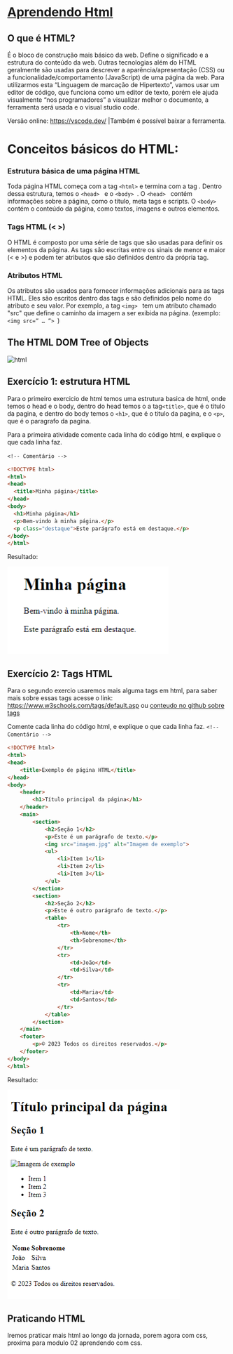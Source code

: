 # [Aprendendo Html](https://docs.google.com/presentation/d/1UqT0jXbwCmHnexhsiOe8PccYZkbgJ6hepK4zqSLSStg/edit?usp=sharing)


## O que é HTML?
É o bloco de construção mais básico da web. Define o significado e a estrutura do conteúdo da web. Outras tecnologias além do HTML geralmente são usadas para descrever a aparência/apresentação (CSS) ou a funcionalidade/comportamento (JavaScript) de uma página da web.
Para utilizarmos esta “Linguagem de marcação de Hipertexto”, vamos usar um editor de código, que funciona como um editor de texto, porém ele ajuda visualmente “nos programadores” a visualizar melhor o documento, a ferramenta será usada e o visual studio code.

Versão online: https://vscode.dev/ |Também é possível baixar a ferramenta.

# Conceitos básicos do HTML:

### Estrutura básica de uma página HTML
Toda página HTML começa com a tag ``<html>`` e termina com a tag </html>. Dentro dessa estrutura, temos o  ``<head> `` e o  ``<body> ``. O  ``<head> `` contém informações sobre a página, como o título, meta tags e scripts. O  ``<body> `` contém o conteúdo da página, como textos, imagens e outros elementos.

### Tags HTML (< >)
O HTML é composto por uma série de tags que são usadas para definir os elementos da página. As tags são escritas entre os sinais de menor e maior (< e >) e podem ter atributos que são definidos dentro da própria tag.
### Atributos HTML
Os atributos são usados para fornecer informações adicionais para as tags HTML. Eles são escritos dentro das tags e são definidos pelo nome do atributo e seu valor. Por exemplo, a tag  ``<img> `` tem um atributo chamado "src" que define o caminho da imagem a ser exibida na página. (exemplo:  ``<img src=” … ”> ``)

## The HTML DOM Tree of Objects

![html](https://www.w3schools.com/js/pic_htmltree.gif)

## Exercício 1: estrutura HTML
Para o primeiro exercicio de html temos uma estrutura basica de html, onde temos o head e o body, dentro do head temos o a tag``<title>``, que é o titulo da pagina, e dentro do body temos o ``<h1>``, que é o titulo da pagina, e o ``<p>``, que é o paragrafo da pagina.

Para a primeira atividade comente cada linha do código html, e explique o que cada linha faz.

``<!-- Comentário -->``

```html
<!DOCTYPE html>
<html>
<head>
  <title>Minha página</title>
</head>
<body>
  <h1>Minha página</h1>
  <p>Bem-vindo à minha página.</p>
  <p class="destaque">Este parágrafo está em destaque.</p>
</body>
</html>
```
Resultado: 

![atividade_01](modulo-01-html/img/atividade_01.png)

## Exercício 2: Tags HTML
Para o segundo exercio usaremos mais alguma tags em html, para saber mais sobre essas tags acesse o link: https://www.w3schools.com/tags/default.asp ou [conteudo no github sobre tags](https://github.com/Pquar/PROJETOS-COM-HTML_CSS_JAVASCRIPT/tree/master/APRENDENDO%20html/exercicio%202%20(Tags))

Comente cada linha do código html, e explique o que cada linha faz.
``<!-- Comentário -->``

```html
<!DOCTYPE html>
<html>
<head>
	<title>Exemplo de página HTML</title>
</head>
<body>
	<header>
		<h1>Título principal da página</h1>
	</header>
	<main>
		<section>
			<h2>Seção 1</h2>
			<p>Este é um parágrafo de texto.</p>
			<img src="imagem.jpg" alt="Imagem de exemplo">
			<ul>
				<li>Item 1</li>
				<li>Item 2</li>
				<li>Item 3</li>
			</ul>
		</section>
		<section>
			<h2>Seção 2</h2>
			<p>Este é outro parágrafo de texto.</p>
			<table>
				<tr>
					<th>Nome</th>
					<th>Sobrenome</th>
				</tr>
				<tr>
					<td>João</td>
					<td>Silva</td>
				</tr>
				<tr>
					<td>Maria</td>
					<td>Santos</td>
				</tr>
			</table>
		</section>
	</main>
	<footer>
		<p>© 2023 Todos os direitos reservados.</p>
	</footer>
</body>
</html>

```
Resultado:

![atividade_02](modulo-01-html/img/atividade_02.png)


## Praticando HTML

Iremos praticar mais html ao longo da jornada, porem agora com css, proxima para modulo 02 aprendendo com css.